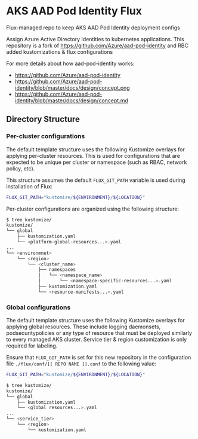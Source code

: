 # AKS AAD Pod Identity Flux

Flux-managed repo to keep AKS AAD Pod Identity deployment configs

Assign Azure Active Directory Identities to kubernetes applications. This repository is a fork of https://github.com/Azure/aad-pod-identity and RBC added kustomizations & flux configurations

For more details about how aad-pod-identity works:
* https://github.com/Azure/aad-pod-identity
* https://github.com/Azure/aad-pod-identity/blob/master/docs/design/concept.png
* https://github.com/Azure/aad-pod-identity/blob/master/docs/design/concept.md

## Directory Structure

### Per-cluster configurations

The default template structure uses the following Kustomize overlays for applying per-cluster resources. This is used for configurations that are expected to be unique per cluster or namespace (such as RBAC, network policy, etc).

This structure assumes the default `FLUX_GIT_PATH` variable is used during installation of Flux:

```bash
FLUX_GIT_PATH="kustomize/${ENVIRONMENT}/${LOCATION}"
```

Per-cluster configurations are organized using the following structure:

```bash
$ tree kustomize/
kustomize/
└── global
    ├── kustomization.yaml
    └── <platform-global-resources...>.yaml
...
└── <environmnet>
    └── <region>
        └── <cluster_name>
            ├── namespaces
            │   └── <namespace_name>
            │       └── <namespace-specific-resources...>.yaml
            ├── kustomization.yaml
            └── <resource-manifests...>.yaml
```

### Global configurations

The default template structure uses the following Kustomize overlays for applying global resources. These include logging daemonsets, podsecuritypolicies or any type of resource that must be deployed similarly to every managed AKS cluster. Service tier & region customization is only required for labeling.

Ensure that `FLUX_GIT_PATH` is set for this new repository in the configuration file `./flux/conf/[[ REPO NAME ]].conf` to the following value:

```bash
FLUX_GIT_PATH="kustomize/${ENVIRONMENT}/${LOCATION}"
```

```bash
$ tree kustomize/
kustomize/
└── global
    ├── kustomization.yaml
    └── <global resources...>.yaml
...
└── <service_tier>
    └── <region>
        └── kustomization.yaml
```

